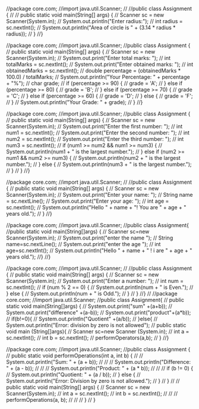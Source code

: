 //package core.com;
//import java.util.Scanner;
//
//public class Assignment {
//
//    public static void main(String[] args) {
//        Scanner sc = new Scanner(System.in);
//        System.out.println("Enter radius:");
//        int radius = sc.nextInt();
//       System.out.println("Area of circle is " + (3.14 * radius * radius));
//    }
//}


//package core.com;
//import java.util.Scanner;
//public class Assignment {
//    public static void main(String[] args) {
//        Scanner sc = new Scanner(System.in);
//        System.out.print("Enter total marks: ");
//        int totalMarks = sc.nextInt();
//        System.out.print("Enter obtained marks: ");
//        int obtainedMarks = sc.nextInt();
//        double percentage = (obtainedMarks * 100.0) / totalMarks;
//        System.out.println("Your Percentage: " + percentage + "%");
//        char grade;
//        if (percentage >= 90) {
//            grade = 'A';
//        } else if (percentage >= 80) {
//            grade = 'B';
//        } else if (percentage >= 70) {
//            grade = 'C';
//        } else if (percentage >= 60) {
//            grade = 'D';
//        } else {
//            grade = 'F';
//        }
//        System.out.println("Your Grade: " + grade);
//    }
//}

//package core.com;
//import java.util.Scanner;
//public class Assignment {
//    public static void main(String[] args) {
//        Scanner sc = new Scanner(System.in);
//        System.out.print("Enter the first number: ");
//        int num1 = sc.nextInt();
//        System.out.print("Enter the second number: ");
//        int num2 = sc.nextInt();
//        System.out.print("Enter the third number: ");
//        int num3 = sc.nextInt();
//        if (num1 >= num2 && num1 >= num3) {
//            System.out.println(num1 + " is the largest number.");
//        } else if (num2 >= num1 && num2 >= num3) {
//            System.out.println(num2 + " is the largest number.");
//        } else {
//            System.out.println(num3 + " is the largest number.");
//        }
//    }
//}


//package core.com;
//import java.util.Scanner;
//
//public class Assignment {
//    public static void main(String[] args) {
//        Scanner sc = new Scanner(System.in);
//        System.out.print("Enter your name: ");
//        String name = sc.nextLine();
//        System.out.print("Enter your age: ");
//        int age = sc.nextInt();
//        System.out.println("Hello " + name + "! You are " + age + " years old.");
//    }
//}

//package core.com;
//import java.util.Scanner;
//public class Assignment{
//public static void main(String[]args) {
//	Scanner sc=new Scanner(System.in);
//	System.out.print("enter the name ");
//	String name=sc.nextLine();
//	System.out.print("enter the age ");
//	int age=sc.nextInt();
//	System.out.println("Hello " + name  + " ! i are " + age + " years old.");
//}
//}

//package core.com;
//import java.util.Scanner;
//
//public class Assignment {
//    public static void main(String[] args) {
//        Scanner sc = new Scanner(System.in);
//        System.out.print("Enter a number: ");
//        int num = sc.nextInt();
//        if (num % 2 == 0) {
//            System.out.println(num + " is Even.");
//        } else {
//            System.out.println(num + " is Odd.");
//        }
//    }
//}
//
//package core.com;
//import java.util.Scanner;
//public class Assignment{
//	public static void main(String[]args) {
//		System.out.print("sum" +(a+b));
//		System.out.print("difference" +(a-b));
//      System.out.print("product"+(a*b));
//      if(b!=0){
//      System.out.println("Quotient" +(a/b));
//      }else{
//      System.out.println("Error: division by zero is not allowed");
//      public static void main (String[]args){
//      Scanner sc=new Scanner (System.in);
//      int a = sc.nextInt();
//      int b = sc.nextInt();
//      performOperators(a,b);
//	}
//}


//package core.com;
//import java.util.Scanner;
//public class Assignment {
//        public static void performOperations(int a, int b) {
//
//            System.out.println("Sum: " + (a + b));
//
//
//            System.out.println("Difference: " + (a - b));
//
//
//            System.out.println("Product: " + (a * b));
//
//
//            if (b != 0) {
//                System.out.println("Quotient: " + (a / b));
//            } else {
//                System.out.println("Error: Division by zero is not allowed.");
//            }
//        }
//
//        public static void main(String[] args) {
//            Scanner sc = new Scanner(System.in);
//            int a = sc.nextInt();
//            int b = sc.nextInt();
//
//
//            performOperations(a, b);
//
//
//        }
//    }






